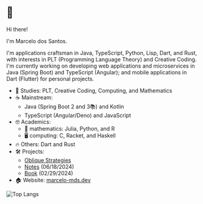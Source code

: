 # 👋

Hi there!

I'm Marcelo dos Santos.

I'm applications craftsman in Java, TypeScript, Python, Lisp, Dart, and Rust, with interests in PLT (Programming Language Theory) and Creative Coding. I'm currently working on developing web applications and microservices in Java (Spring Boot) and TypeScript (Angular); and mobile applications in Dart (Flutter) for personal projects.

- 📘 Studies: PLT, Creative Coding, Computing, and Mathematics
- ☕ Mainstream:
  - Java (Spring Boot 2 and 3📚) and Kotlin
  - TypeScript (Angular/Deno) and JavaScript
- 🤓 Academics:
  - 🧮 mathematics: Julia, Python, and R
  - 🖥️ computing: C, Racket, and Haskell
- 🔥 Others: Dart and Rust
- 🛠 Projects:
  - [Oblique Strategies](https://play.google.com/store/apps/details?id=com.github.mdssjc.oblique_strategies 'Oblique Strategies')
  - [Notes](https://github.com/mdssjc/mds-notes 'Notes') (06/18/2024)
  - [Book](https://github.com/mdssjc/mds 'Book') (02/29/2024)
- 🏠 Website: [marcelo-mds.dev](https://marcelo-mds.dev/ 'marcelo-mds.dev')

![Top Langs](https://github-readme-stats.vercel.app/api/top-langs/?username=mdssjc&langs_count=10&layout=compact)
